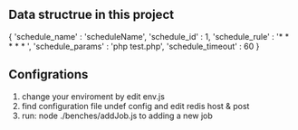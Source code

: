 Data structrue in this project
-------------------------------------------
{
'schedule_name' : 'scheduleName',
'schedule_id' : 1,
'schedule_rule' : '* * * * * ',
'schedule_params' : 'php test.php',
'schedule_timeout' : 60
}



Configrations
-------------------------------------------

1. change your enviroment by edit env.js 
2. find configuration file undef config and edit redis host & post
3. run: node ./benches/addJob.js  to adding a new job
	